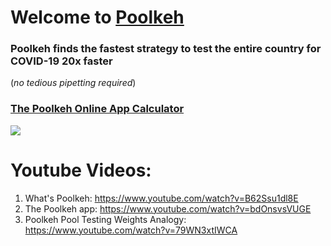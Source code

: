 # Welcome to [Poolkeh](https://poolkeh.herokuapp.com/)

### Poolkeh finds the fastest strategy to test the entire country for COVID-19 20x faster
(_no tedious pipetting required_)



### [The Poolkeh Online App Calculator](https://poolkeh.herokuapp.com/)


[![](https://i.imgur.com/GeYuCnd.png)](https://poolkeh.herokuapp.com/)


# Youtube Videos:
1. What's Poolkeh: https://www.youtube.com/watch?v=B62Ssu1dl8E
2. The Poolkeh app: https://www.youtube.com/watch?v=bdOnsvsVUGE
3. Poolkeh Pool Testing Weights Analogy: https://www.youtube.com/watch?v=79WN3xtIWCA
